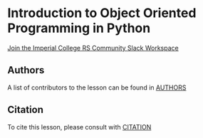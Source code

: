 # Introduction to Object Oriented Programming in Python

[Join the Imperial College RS Community Slack Workspace](https://join.slack.com/t/imperialsrscommunity/signup)


## Authors

A list of contributors to the lesson can be found in [AUTHORS](AUTHORS)

## Citation

To cite this lesson, please consult with [CITATION](CITATION)

[lesson-example]: https://carpentries.github.io/lesson-example
